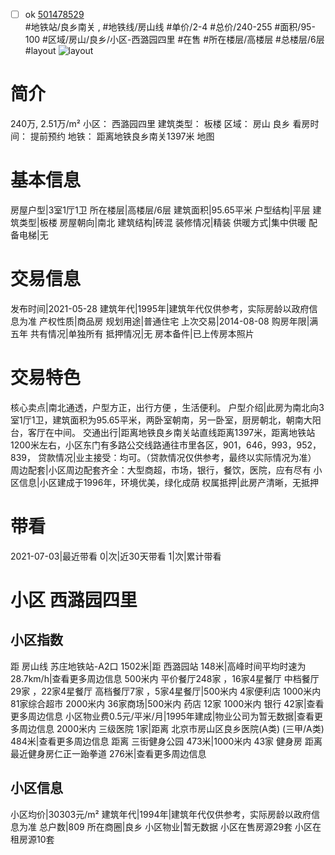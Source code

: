 - [ ] ok [501478529](https://bj.5i5j.com/ershoufang/501478529.html)  
 #地铁站/良乡南关 ,  #地铁线/房山线
#单价/2-4 #总价/240-255 #面积/95-100   #区域/房山/良乡/小区-西潞园四里 #在售 #所在楼层/高楼层 #总楼层/6层 #layout 
![layout](http://image2a.5i5j.com/bdir/layout/355459.jpg_P5.jpg) 
# 简介 
 240万,  2.51万/m² 
小区： 西潞园四里
建筑类型： 板楼
区域： 房山 良乡
看房时间： 提前预约
地铁： 距离地铁良乡南关1397米 地图
# 基本信息 
 房屋户型|3室1厅1卫
所在楼层|高楼层/6层
建筑面积|95.65平米
户型结构|平层
建筑类型|板楼
房屋朝向|南北
建筑结构|砖混
装修情况|精装
供暖方式|集中供暖
配备电梯|无
# 交易信息 
 发布时间|2021-05-28
建筑年代|1995年|建筑年代仅供参考，实际房龄以政府信息为准
产权性质|商品房
规划用途|普通住宅
上次交易|2014-08-08
购房年限|满五年
共有情况|单独所有
抵押情况|无
房本备件|已上传房本照片
# 交易特色 
 核心卖点|南北通透，户型方正，出行方便 ，生活便利。
户型介绍|此房为南北向3室1厅1卫，建筑面积为95.65平米，两卧室朝南，另一卧室，厨房朝北，朝南大阳台，客厅在中间。
交通出行|距离地铁良乡南关站直线距离1397米，距离地铁站1200米左右，小区东门有多路公交线路通往市里各区，901，646，993，952，839，
贷款情况|业主接受：均可。（贷款情况仅供参考，最终以实际情况为准）
周边配套|小区周边配套齐全：大型商超，市场，银行，餐饮，医院，应有尽有
小区信息|小区建成于1996年，环境优美，绿化成荫
权属抵押|此房产清晰，无抵押
# 带看 
 2021-07-03|最近带看	 0|次|近30天带看	 1|次|累计带看
# 小区 西潞园四里
## 小区指数 
 距 房山线 苏庄地铁站-A2口 1502米|距 西潞园站 148米|高峰时间平均时速为28.7km/h|查看更多周边信息
500米内 平价餐厅248家 ，16家4星餐厅
中档餐厅29家 ，22家4星餐厅
高档餐厅7家 ，5家4星餐厅|500米内 4家便利店
1000米内 81家综合超市
2000米内 36家商场|500米内 药店 12家
1000米内 银行 42家|查看更多周边信息
小区物业费0.5元/平米/月|1995年建成|物业公司为暂无数据|查看更多周边信息
2000米内 三级医院 1家|距离 北京市房山区良乡医院(A类) (三甲/A类) 484米|查看更多周边信息
距离 三街健身公园 473米|1000米内 43家 健身房
距离最近健身房仁正一跆拳道 276米|查看更多周边信息
## 小区信息 
 小区均价|30303元/m²
建筑年代|1994年|建筑年代仅供参考，实际房龄以政府信息为准
总户数|809
所在商圈|良乡
小区物业|暂无数据
小区在售房源29套
小区在租房源10套
